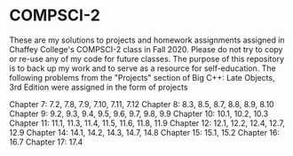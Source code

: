 # COMPSCI-2

These are my solutions to projects and homework assignments assigned in Chaffey College's COMPSCI-2 class in Fall 2020. Please do not try to copy or re-use any of my code for future classes. The purpose of this repository is to back up my work and to serve as a resource for self-education. The following problems from the "Projects" section of Big C++: Late Objects, 3rd Edition were assigned in the form of projects

Chapter 7: 7.2, 7.8, 7.9, 7.10, 7.11, 7.12
Chapter 8: 8.3, 8.5, 8.7, 8.8, 8.9, 8.10
Chapter 9: 9.2, 9.3, 9.4, 9.5, 9.6, 9.7, 9.8, 9.9
Chapter 10: 10.1, 10.2, 10.3
Chapter 11: 11.1, 11.3, 11.4, 11.5, 11.6, 11.8, 11.9
Chapter 12: 12.1, 12.2, 12.4, 12.7, 12.9
Chapter 14: 14.1, 14.2, 14.3, 14.7, 14.8
Chapter 15: 15.1, 15.2
Chapter 16: 16.7
Chapter 17: 17.4

